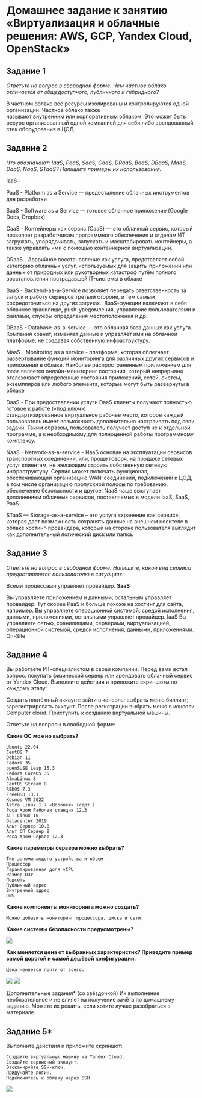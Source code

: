 # Домашнее задание к занятию «Виртуализация и облачные решения: AWS, GCP, Yandex Cloud, OpenStack»

## Задание 1

*Ответьте на вопрос в свободной форме. Чем частное облако отличается от общедоступного, публичного и гибридного?*

В частном облаке все ресурсы изолированы и контролируются одной организации. Частное облако также называют внутренним или корпоративным облаком.  Это может быть ресурс организованный одной компанией для себя либо арендованный стек оборудования в ЦОД.

## Задание 2

*Что обозначают: IaaS, PaaS, SaaS, CaaS, DRaaS, BaaS, DBaaS, MaaS, DaaS, NaaS, STaaS? Напишите примеры их использования.*

IaaS - 

PaaS - Platform as a Service — предосталение облачных инструментов для разработки

SaaS - Software as a Service — готовое облачное приложение (Google Docs, Dropbox) 

CaaS - Контейнеры как сервис (CaaS) — это облачный сервис, который позволяет разработчикам программного обеспечения и отделам ИТ загружать, упорядочивать, запускать и масштабировать контейнеры, а также управлять ими с помощью контейнерной виртуализации.

DRaaS - Аварийное восстановление как услуга, представляет собой категорию облачных услуг, используемых для защиты приложений или данных от природных или рукотворных катастроф путём полного восстановления пострадавшей IT-системы в облаке 

BaaS - Backend-as-a-Service позволяет передать ответственность за запуск и работу серверов третьей стороне, и тем самым сосредоточиться на других задачах.  BaaS-функции включают в себя облачное хранилище, push-уведомления, управление пользователями и файлами, службы определения местоположения и др. 

DBaaS - Database-as-a-service — это облачная база данных как услуга. Компания хранит, изменяет данные и управляет ими на облачной платформе, не создавая собственную инфраструктуру. 

MaaS - Monitoring as a service - платформа, которая облегчает развертывание функций мониторинга для различных других сервисов и приложений в облаке. Наиболее распространенным приложением для maas является онлайн-мониторинг состояния, который непрерывно отслеживает определенные состояния приложений, сетей, систем, экземпляров или любого элемента, которые могут быть развернуты в облаке

DaaS - При предоставлении услуги DaaS клиенты получают полностью готовое к работе («под ключ») стандартизированное виртуальное рабочее место, которое каждый пользователь имеет возможность дополнительно настраивать под свои задачи. Таким образом, пользователь получает доступ не к отдельной программе, а к необходимому для полноценной работы программному комплексу. 

NaaS -  Network-as-a-service - NaaS основан на эксплуатации сервисов транспортных соединений, или, проще говоря, на продаже сетевых услуг клиентам, не желающим строить собственную сетевую инфраструктуру. Сервис может включать функционал, обеспечивающий организацию WAN-соединений, подключений к ЦОД, в том числе организацию пропускной полосы по требованию, обеспечение безопасности и другое. NaaS чаще выступает дополнением облачных сервисов, поставляемых в модели IaaS, SaaS, PaaS.

STaaS — Storage-as-a-service – это услуга «хранение как сервис», которая дает возможность сохранять данные на внешнем носителе в облаке хостинг-провайдера, который на стороне пользователя выглядит как дополнительный логический диск или папка.
 

## Задание 3

*Ответьте на вопрос в свободной форме. Напишите, какой вид сервиса предоставляется пользователю в ситуациях:*

Всеми процессами управляет провайдер.  **SaaS**

Вы управляете приложением и данными, остальным управляет провайдер.
Тут скорее PaaS и больше похоже на хостинг для сайта, например.
Вы управляете операционной системой, средой исполнения, данными, приложениями, остальными управляет провайдер.
IaaS
Вы управляете сетью, хранилищами, серверами, виртуализацией, операционной системой, средой исполнения, данными, приложениями.
On-Site


 

## Задание 4
Вы работаете ИТ-специалистом в своей компании. Перед вами встал вопрос: покупать физический сервер или арендовать облачный сервис от Yandex Cloud.
Выполните действия и приложите скриншоты по каждому этапу:

Создать платёжный аккаунт:
зайти в консоль;
выбрать меню биллинг;
зарегистрировать аккаунт.
После регистрации выбрать меню в консоли Computer cloud.
Приступить к созданию виртуальной машины.

Ответьте на вопросы в свободной форме:

**Какие ОС можно выбрать?**

    Ubuntu 22.04 
    CentOS 7 
    Debian 11 
    Fedora 35 
    openSUSE Leap 15.3 
    Fedora CoreOS 35 
    AlmaLinux 8 
    CentOS Stream 8 
    REDOS 7.3 
    FreeBSD 13.1 
    Kosmos VM 2022 
    Astra Linux 1.7 «Воронеж» (серт.) 
    Роса Хром Рабочая станция 12.3 
    ALT Linux 10 
    Datacenter 2019 
    Альт Сервер 10.0 
    Альт СП Сервер 8 
    Роса Хром Сервер 12.3

**Какие параметры сервера можно выбрать?**

    Тип запоминающего устройства и объем 
    Процессор 
    Гарантированная доля vCPU 
    Размер ОЗУ 
    Подсеть 
    Публичный адрес 
    Внутренний адрес 
    DNS

**Какие компоненты мониторинга можно создать?**

    Можно добавить мониторинг процессора, диска и сети.

**Какие системы безопасности предусмотрены?**

![](./homework-1/image-01.jpg)

**Как меняется цена от выбранных характеристик? Приведите пример самой дорогой и самой дешёвой конфигурации.**

    Цена меняется почти от всего.
![](./homework-1/image-02.jpg) ![](./homework-1/image-03.jpg)






Дополнительные задания* (со звёздочкой)
Их выполнение необязательное и не влияет на получение зачёта по домашнему заданию. Можете их решить, если хотите лучше разобраться в материале.

## Задание 5*
Выполните действия и приложите скриншот:

	Создайте виртуальную машину на Yandex Cloud.
	Создайте сервисный аккаунт.
	Отсканируйте SSH-ключ.
	Придумайте логин.
	Подключитесь к облаку через SSH.

![](./homework-1/image-04.jpg)